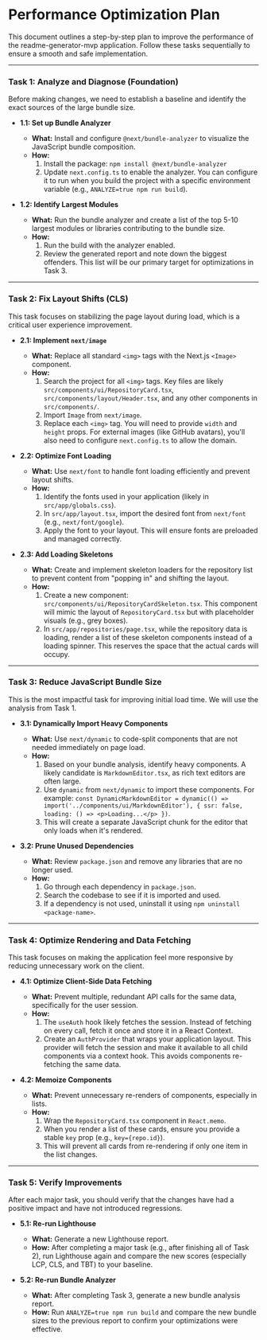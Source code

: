 # Performance Optimization Plan

This document outlines a step-by-step plan to improve the performance of the readme-generator-mvp application. Follow these tasks sequentially to ensure a smooth and safe implementation.

---

### Task 1: Analyze and Diagnose (Foundation)

Before making changes, we need to establish a baseline and identify the exact sources of the large bundle size.

*   **1.1: Set up Bundle Analyzer**
    *   **What:** Install and configure `@next/bundle-analyzer` to visualize the JavaScript bundle composition.
    *   **How:**
        1.  Install the package: `npm install @next/bundle-analyzer`
        2.  Update `next.config.ts` to enable the analyzer. You can configure it to run when you build the project with a specific environment variable (e.g., `ANALYZE=true npm run build`).

*   **1.2: Identify Largest Modules**
    *   **What:** Run the bundle analyzer and create a list of the top 5-10 largest modules or libraries contributing to the bundle size.
    *   **How:**
        1.  Run the build with the analyzer enabled.
        2.  Review the generated report and note down the biggest offenders. This list will be our primary target for optimizations in Task 3.

---

### Task 2: Fix Layout Shifts (CLS)

This task focuses on stabilizing the page layout during load, which is a critical user experience improvement.

*   **2.1: Implement `next/image`**
    *   **What:** Replace all standard `<img>` tags with the Next.js `<Image>` component.
    *   **How:**
        1.  Search the project for all `<img>` tags. Key files are likely `src/components/ui/RepositoryCard.tsx`, `src/components/layout/Header.tsx`, and any other components in `src/components/`.
        2.  Import `Image` from `next/image`.
        3.  Replace each `<img>` tag. You will need to provide `width` and `height` props. For external images (like GitHub avatars), you'll also need to configure `next.config.ts` to allow the domain.

*   **2.2: Optimize Font Loading**
    *   **What:** Use `next/font` to handle font loading efficiently and prevent layout shifts.
    *   **How:**
        1.  Identify the fonts used in your application (likely in `src/app/globals.css`).
        2.  In `src/app/layout.tsx`, import the desired font from `next/font` (e.g., `next/font/google`).
        3.  Apply the font to your layout. This will ensure fonts are preloaded and managed correctly.

*   **2.3: Add Loading Skeletons**
    *   **What:** Create and implement skeleton loaders for the repository list to prevent content from "popping in" and shifting the layout.
    *   **How:**
        1.  Create a new component: `src/components/ui/RepositoryCardSkeleton.tsx`. This component will mimic the layout of `RepositoryCard.tsx` but with placeholder visuals (e.g., grey boxes).
        2.  In `src/app/repositories/page.tsx`, while the repository data is loading, render a list of these skeleton components instead of a loading spinner. This reserves the space that the actual cards will occupy.

---

### Task 3: Reduce JavaScript Bundle Size

This is the most impactful task for improving initial load time. We will use the analysis from Task 1.

*   **3.1: Dynamically Import Heavy Components**
    *   **What:** Use `next/dynamic` to code-split components that are not needed immediately on page load.
    *   **How:**
        1.  Based on your bundle analysis, identify heavy components. A likely candidate is `MarkdownEditor.tsx`, as rich text editors are often large.
        2.  Use `dynamic` from `next/dynamic` to import these components. For example: `const DynamicMarkdownEditor = dynamic(() => import('../components/ui/MarkdownEditor'), { ssr: false, loading: () => <p>Loading...</p> })`.
        3.  This will create a separate JavaScript chunk for the editor that only loads when it's rendered.

*   **3.2: Prune Unused Dependencies**
    *   **What:** Review `package.json` and remove any libraries that are no longer used.
    *   **How:**
        1.  Go through each dependency in `package.json`.
        2.  Search the codebase to see if it is imported and used.
        3.  If a dependency is not used, uninstall it using `npm uninstall <package-name>`.

---

### Task 4: Optimize Rendering and Data Fetching

This task focuses on making the application feel more responsive by reducing unnecessary work on the client.

*   **4.1: Optimize Client-Side Data Fetching**
    *   **What:** Prevent multiple, redundant API calls for the same data, specifically for the user session.
    *   **How:**
        1.  The `useAuth` hook likely fetches the session. Instead of fetching on every call, fetch it once and store it in a React Context.
        2.  Create an `AuthProvider` that wraps your application layout. This provider will fetch the session and make it available to all child components via a context hook. This avoids components re-fetching the same data.

*   **4.2: Memoize Components**
    *   **What:** Prevent unnecessary re-renders of components, especially in lists.
    *   **How:**
        1.  Wrap the `RepositoryCard.tsx` component in `React.memo`.
        2.  When you render a list of these cards, ensure you provide a stable `key` prop (e.g., `key={repo.id}`).
        3.  This will prevent all cards from re-rendering if only one item in the list changes.

---

### Task 5: Verify Improvements

After each major task, you should verify that the changes have had a positive impact and have not introduced regressions.

*   **5.1: Re-run Lighthouse**
    *   **What:** Generate a new Lighthouse report.
    *   **How:** After completing a major task (e.g., after finishing all of Task 2), run Lighthouse again and compare the new scores (especially LCP, CLS, and TBT) to your baseline.

*   **5.2: Re-run Bundle Analyzer**
    *   **What:** After completing Task 3, generate a new bundle analysis report.
    *   **How:** Run `ANALYZE=true npm run build` and compare the new bundle sizes to the previous report to confirm your optimizations were effective.
